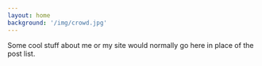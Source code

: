 ```yaml
---
layout: home
background: '/img/crowd.jpg'
---
```

Some cool stuff about me or my site would normally go here in place of the post list.